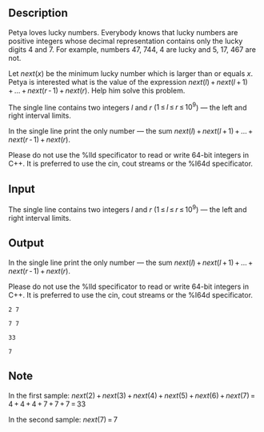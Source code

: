 ## Description

<div><p><span class="tex-font-style-underline">Petya loves lucky numbers. Everybody knows that lucky numbers are positive integers whose decimal representation contains only the lucky digits <span class="tex-font-style-bf">4</span> and <span class="tex-font-style-bf">7</span>. For example, numbers <span class="tex-font-style-bf">47</span>, <span class="tex-font-style-bf">744</span>, <span class="tex-font-style-bf">4</span> are lucky and <span class="tex-font-style-bf">5</span>, <span class="tex-font-style-bf">17</span>, <span class="tex-font-style-bf">467</span> are not.</span></p><p>Let <span class="tex-span"><i>next</i>(<i>x</i>)</span> be the minimum lucky number which is larger than or equals <span class="tex-span"><i>x</i></span>. Petya is interested what is the value of the expression <span class="tex-span"><i>next</i>(<i>l</i>) + <i>next</i>(<i>l</i> + 1) + ... + <i>next</i>(<i>r</i> - 1) + <i>next</i>(<i>r</i>)</span>. Help him solve this problem.</p></div><div class="input-specification"><p>The single line contains two integers <span class="tex-span"><i>l</i></span> and <span class="tex-span"><i>r</i></span> (<span class="tex-span">1 ≤ <i>l</i> ≤ <i>r</i> ≤ 10<sup class="upper-index">9</sup></span>) — the left and right interval limits.</p></div><div class="output-specification"><p>In the single line print the only number — the sum <span class="tex-span"><i>next</i>(<i>l</i>) + <i>next</i>(<i>l</i> + 1) + ... + <i>next</i>(<i>r</i> - 1) + <i>next</i>(<i>r</i>)</span>.</p><p>Please do not use the <span class="tex-font-style-tt">%lld</span> specificator to read or write 64-bit integers in C++. It is preferred to use the <span class="tex-font-style-tt">cin</span>, <span class="tex-font-style-tt">cout</span> streams or the <span class="tex-font-style-tt">%I64d</span> specificator.</p></div>

## Input

<p>The single line contains two integers <span class="tex-span"><i>l</i></span> and <span class="tex-span"><i>r</i></span> (<span class="tex-span">1 ≤ <i>l</i> ≤ <i>r</i> ≤ 10<sup class="upper-index">9</sup></span>) — the left and right interval limits.</p>

## Output

<p>In the single line print the only number — the sum <span class="tex-span"><i>next</i>(<i>l</i>) + <i>next</i>(<i>l</i> + 1) + ... + <i>next</i>(<i>r</i> - 1) + <i>next</i>(<i>r</i>)</span>.</p><p>Please do not use the <span class="tex-font-style-tt">%lld</span> specificator to read or write 64-bit integers in C++. It is preferred to use the <span class="tex-font-style-tt">cin</span>, <span class="tex-font-style-tt">cout</span> streams or the <span class="tex-font-style-tt">%I64d</span> specificator.</p>





```input1
2 7

```




```input2
7 7

```




```output1
33

```




```output2
7

```



## Note

<p>In the first sample: <span class="tex-span"><i>next</i>(2) + <i>next</i>(3) + <i>next</i>(4) + <i>next</i>(5) + <i>next</i>(6) + <i>next</i>(7) = 4 + 4 + 4 + 7 + 7 + 7 = 33</span></p><p>In the second sample: <span class="tex-span"><i>next</i>(7) = 7</span></p>
